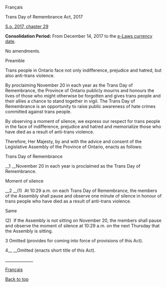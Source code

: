 [<a id="Top"></a>Français](http://www.ontario.ca/fr/lois/loi/17t29)

Trans Day of Remembrance Act, 2017

[S\.o\. 2017, chapter 29](https://www.ontario.ca/laws/statute/s17029)

__Consolidation Period:__  From December 14, 2017 to the [e\-Laws currency date](http://www.e-laws.gov.on.ca/navigation?file=currencyDates&lang=en)\.

No amendments\.

Preamble

Trans people in Ontario face not only indifference, prejudice and hatred, but also anti\-trans violence\. 

By proclaiming November 20 in each year as the Trans Day of Remembrance, the Province of Ontario publicly mourns and honours the lives of those who might otherwise be forgotten and gives trans people and their allies a chance to stand together in vigil\. The Trans Day of Remembrance is an opportunity to raise public awareness of hate crimes committed against trans people\. 

By observing a moment of silence, we express our respect for trans people in the face of indifference, prejudice and hatred and memorialize those who have died as a result of anti\-trans violence\.

Therefore, Her Majesty, by and with the advice and consent of the Legislative Assembly of the Province of Ontario, enacts as follows:

Trans Day of Remembrance

__1 __November 20 in each year is proclaimed as the Trans Day of Remembrance\.

Moment of silence

__2 __\(1\)  At 10:29 a\.m\. on each Trans Day of Remembrance, the members of the Assembly shall pause and observe one minute of silence in honour of trans people who have died as a result of anti\-trans violence\. 

Same

\(2\)  If the Assembly is not sitting on November 20, the members shall pause and observe the moment of silence at 10:29 a\.m\. on the next Thursday that the Assembly is sitting\. 

3 Omitted \(provides for coming into force of provisions of this Act\)\.

4__ __Omitted \(enacts short title of this Act\)\.

\_\_\_\_\_\_\_\_\_\_\_\_\_\_

[Français](http://www.ontario.ca/fr/lois/loi/17t29)

[Back to top](#Top)

